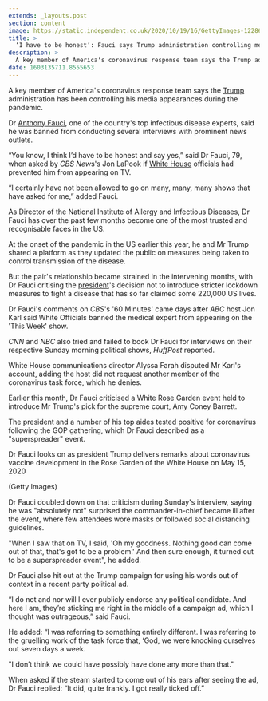 ```yaml
--- 
extends: _layouts.post 
section: content 
image: https://static.independent.co.uk/2020/10/19/16/GettyImages-1228669677.jpg 
title: > 
  ‘I have to be honest’: Fauci says Trump administration controlling media appearances during coronavirus pandemic 
description: > 
  A key member of America's coronavirus response team says the Trump administration has been controlling his media appearances during the pandemic.As Director of the National Institute of Allergy and Infectious Diseases, Dr Fauci has over the past few months become one of the most trusted and recognisable faces in the US.At the onset of the pandemic in the US earlier this year, he and Mr Trump shared a platform as they updated the public on measures being taken to control transmission of the disease.CNN and NBC also tried and failed to book Dr Fauci for interviews on their respective Sunday morning political shows, HuffPost reported.Dr Fauci also hit out at the Trump campaign for using his words out of context in a recent party political ad. 
date: 1603135711.8555653 
--- 
```

<div><p class="sc-pHJJA iocNwz above-article-prompt-donations"></p><p>A key member of America's coronavirus response team says the <a href="/topic/trump">Trump</a> administration has been controlling his media appearances during the pandemic.
</p><p>Dr <a href="/topic/anthony-fauci">Anthony Fauci</a>, one of the country's top infectious disease experts, said he was banned from conducting several interviews with prominent news outlets.
</p><p></p><p>&#8220;You know, I think I&#8217;d have to be honest and say yes,&#8221; said Dr Fauci, 79, when asked by <i>CBS New</i>s's Jon LaPook if <a href="/topic/white-house">White House</a> officials had prevented him from appearing on TV. &#160;</p><p id="article-im-prompt"></p><p>&#8220;I certainly have not been allowed to go on many, many, many shows that have asked for me,&#8221; added Fauci.
</p><p></p><p></p><p>As Director of the National Institute of Allergy and Infectious Diseases, Dr Fauci has over the past few months become one of the most trusted and recognisable faces in the US.
</p><p>At the onset of the pandemic in the US earlier this year, he and Mr Trump shared a platform as they updated the public on measures being taken to control transmission of the disease.</p><p id="taboola-carousel-thumbnails"></p><p>But the pair's relationship became strained in the intervening months, with Dr Fauci critising the <a href="/topic/president-0">president</a>'s decision not to introduce stricter lockdown measures to fight a disease that has so far claimed some 220,000 US lives.
</p><p>Dr Fauci's comments on <i>CBS</i>'s '60 Minutes' came days after <i>ABC</i> host Jon Karl said White Officials banned the medical expert from appearing on the 'This Week' show.</p><p><i>CNN</i> and <i>NBC</i> also tried and failed to book Dr Fauci for interviews on their respective Sunday morning political shows, <i>HuffPost</i> reported.</p><p>White House communications director Alyssa Farah disputed Mr Karl's account, adding the host did not request another member of the coronavirus task force, which he denies.
</p><p></p><p>Earlier this month, Dr Fauci criticised a White Rose Garden event held to introduce Mr Trump's pick for the supreme court, Amy Coney Barrett.
</p><p>The president and a number of his top aides tested positive for coronavirus following the GOP gathering, which Dr Fauci described as a "superspreader" event.</p><p>Dr Fauci looks on as president Trump delivers remarks about coronavirus vaccine development in the Rose Garden of the White House on May 15, 2020</p><p class="sc-pRFZy iIPyzR copyright">(Getty Images)</p><p>Dr Fauci doubled down on that criticism during Sunday's interview, saying he was "absolutely not" surprised the commander-in-chief became ill after the event, where few attendees wore masks or followed social distancing guidelines.</p><p></p><p>"When I saw that on TV, I said, 'Oh my goodness. Nothing good can come out of that, that's got to be a problem.' And then sure enough, it turned out to be a superspreader event", he added.
</p><p>Dr Fauci also hit out at the Trump campaign for using his words out of context in a recent party political ad.
</p><p>&#8220;I do not and nor will I ever publicly endorse any political candidate. And here I am, they&#8217;re sticking me right in the middle of a campaign ad, which I thought was outrageous,&#8221; said Fauci.
</p><p>He added: &#8220;I was referring to something entirely different. I was referring to the gruelling work of the task force that, &#8216;God, we were knocking ourselves out seven days a week.</p><p></p><p>"I don&#8217;t think we could have possibly have done any more than that."
</p><p>When asked if the steam started to come out of his ears after seeing the ad, Dr Fauci replied: &#8220;It did, quite frankly. I got really ticked off.&#8221;
</p><p class="sc-ptCms fzKffT"></p></div>